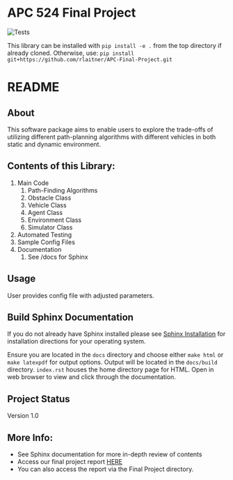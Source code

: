 # APC 524 Final Project

![Tests](https://github.com/rlaitner/APC-Final-Project/actions/workflows/tests.yml/badge.svg)

This library can be installed with
```pip install -e .```
from the top directory if already cloned. Otherwise, use: 
``` pip install git+https://github.com/rlaitner/APC-Final-Project.git ```



# README 

## About 

This software package aims to enable users to explore the trade-offs of utilizing
different path-planning algorithms with different vehicles in both static and
dynamic environment.

## Contents of this Library: 
1. Main Code
	1. Path-Finding Algorithms
	2. Obstacle Class
	3. Vehicle Class
	4. Agent Class
	5. Environment Class
	6. Simulator Class    
2. Automated Testing 
3. Sample Config Files 
4. Documentation 
	1. See /docs for Sphinx 

## Usage 
User provides config file with adjusted parameters. 

 
## Build Sphinx Documentation 
If you do not already have Sphinx installed please see [Sphinx Installation](https://www.sphinx-doc.org/en/master/usage/installation.html)
for installation directions for your operating system. 

Ensure you are located in the ``docs`` directory and choose either ``make html``
or ``make latexpdf`` for output options. Output will be located in the ``docs/build``
directory. ``index.rst`` houses the home directory page for HTML. Open in
web browser to view and click through the documentation.  

## Project Status

Version 1.0

## More Info: 
- See Sphinx documentation for more in-depth review of contents
- Access our final project report [HERE](https://www.overleaf.com/read/nrsvyhfggrbr)
- You can also access the report via the Final Project directory. 
